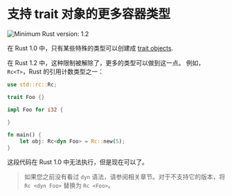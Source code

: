 # 支持 trait 对象的更多容器类型

![Minimum Rust version: 1.2](https://img.shields.io/badge/Minimum%20Rust%20Version-1.2-brightgreen.svg)

在 Rust 1.0 中，只有某些特殊的类型可以创建成 [trait objects](https://doc.rust-lang.org/book/second-edition/ch17-02-trait-objects.html).

在 Rust 1.2 中，这种限制被解除了，更多的类型可以做到这一点。 例如，
`Rc<T>`，Rust 的引用计数类型之一：

```rust
use std::rc::Rc;

trait Foo {}

impl Foo for i32 {
    
}

fn main() {
    let obj: Rc<dyn Foo> = Rc::new(5);
}
```

这段代码在 Rust 1.0 中无法执行，但是现在可以了。

> 如果您之前没有看过 `dyn` 语法，请参阅相关章节。对于不支持它的版本，将 `Rc <dyn Foo>` 替换为 `Rc <Foo>`。

